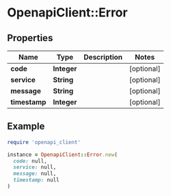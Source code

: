 # OpenapiClient::Error

## Properties

| Name | Type | Description | Notes |
| ---- | ---- | ----------- | ----- |
| **code** | **Integer** |  | [optional] |
| **service** | **String** |  | [optional] |
| **message** | **String** |  | [optional] |
| **timestamp** | **Integer** |  | [optional] |

## Example

```ruby
require 'openapi_client'

instance = OpenapiClient::Error.new(
  code: null,
  service: null,
  message: null,
  timestamp: null
)
```


